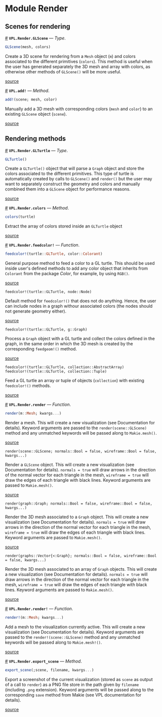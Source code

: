 
<a id='Module-Render'></a>

<a id='Module-Render-1'></a>

# Module Render




<a id='Scenes-for-rendering'></a>

<a id='Scenes-for-rendering-1'></a>

## Scenes for rendering

<a id='VPL.Render.GLScene' href='#VPL.Render.GLScene'>#</a>
**`VPL.Render.GLScene`** &mdash; *Type*.



```julia
GLScene(mesh, colors)
```

Create a 3D scene for rendering from a `Mesh` object (`m`) and colors associated to the different  primitives (`colors`). This method is useful when the user has generated separately the 3D mesh and array with colors, as otherwise other methods of `GLScene()` will be more useful.


<a target='_blank' href='https://github.com/AleMorales/VPL.jl/blob/d66eff4b08a2351d41dba4727a743f0c082dc481/src/Render/Scene.jl#LL1-L7' class='documenter-source'>source</a><br>

<a id='VPL.add!-Tuple{Any}' href='#VPL.add!-Tuple{Any}'>#</a>
**`VPL.add!`** &mdash; *Method*.



```julia
add!(scene; mesh, color)
```

Manually add a 3D mesh with corresponding colors (`mesh` and `color`) to an  existing `GLScene` object (`scene`).


<a target='_blank' href='https://github.com/AleMorales/VPL.jl/blob/d66eff4b08a2351d41dba4727a743f0c082dc481/src/Render/Scene.jl#LL65-L70' class='documenter-source'>source</a><br>


<a id='Rendering-methods'></a>

<a id='Rendering-methods-1'></a>

## Rendering methods

<a id='VPL.Render.GLTurtle' href='#VPL.Render.GLTurtle'>#</a>
**`VPL.Render.GLTurtle`** &mdash; *Type*.



```julia
GLTurtle()
```

Create a `GLTurtle()` object that will parse a `Graph` object and store the colors associated to the different primitives. This type of turtle is automatically created by calls to `GLScene()` and `render()` but the user may want to separately construct the geometry and colors and manually combined them into a `GLScene` object for performance reasons.


<a target='_blank' href='https://github.com/AleMorales/VPL.jl/blob/d66eff4b08a2351d41dba4727a743f0c082dc481/src/Render/Turtle.jl#LL2-L9' class='documenter-source'>source</a><br>

<a id='VPL.Render.colors-Tuple{VPL.Render.GLTurtle}' href='#VPL.Render.colors-Tuple{VPL.Render.GLTurtle}'>#</a>
**`VPL.Render.colors`** &mdash; *Method*.



```julia
colors(turtle)
```

Extract the array of colors stored inside an `GLTurtle` object


<a target='_blank' href='https://github.com/AleMorales/VPL.jl/blob/d66eff4b08a2351d41dba4727a743f0c082dc481/src/Render/Turtle.jl#LL14-L18' class='documenter-source'>source</a><br>

<a id='VPL.Render.feedcolor!' href='#VPL.Render.feedcolor!'>#</a>
**`VPL.Render.feedcolor!`** &mdash; *Function*.



```julia
feedcolor!(turtle::GLTurtle, color::Colorant)
```

General purpose method to feed a color to a GL turtle. This should be used inside user's defined methods to add any color object that inherits from `Colorant` from the package *Color*, for example, by using `RGB()`.


<a target='_blank' href='https://github.com/AleMorales/VPL.jl/blob/d66eff4b08a2351d41dba4727a743f0c082dc481/src/Render/Turtle.jl#LL21-L27' class='documenter-source'>source</a><br>


```
feedcolor!(turtle::GLTurtle, node::Node)
```

Default method for `feedcolor!()` that does not do anything. Hence, the user can include nodes in a graph withour associated colors (the nodes should not generate geometry either).


<a target='_blank' href='https://github.com/AleMorales/VPL.jl/blob/d66eff4b08a2351d41dba4727a743f0c082dc481/src/Render/Turtle.jl#LL30-L35' class='documenter-source'>source</a><br>


```
feedcolor!(turtle::GLTurtle, g::Graph)
```

Process a `Graph` object with a GL turtle and collect the colors defined in the graph, in the same order in which the 3D mesh is created by the corresponding `feedgeom!()` method.


<a target='_blank' href='https://github.com/AleMorales/VPL.jl/blob/d66eff4b08a2351d41dba4727a743f0c082dc481/src/Render/Turtle.jl#LL38-L43' class='documenter-source'>source</a><br>


```
feedcolor!(turtle::GLTurtle, collection::AbstractArray)
feedcolor!(turtle::GLTurtle, collection::Tuple)
```

Feed a GL turtle an array or tuple of objects (`collection`) with existing `feedcolor!()` methods.


<a target='_blank' href='https://github.com/AleMorales/VPL.jl/blob/d66eff4b08a2351d41dba4727a743f0c082dc481/src/Render/Turtle.jl#LL68-L73' class='documenter-source'>source</a><br>

<a id='VPL.Render.render' href='#VPL.Render.render'>#</a>
**`VPL.Render.render`** &mdash; *Function*.



```julia
render(m::Mesh; kwargs...)
```

Render a mesh. This will create a new visualization (see Documentation for  details). Keyword arguments are passed to the `render(scene::GLScene)` method  and any unmatched keywords will be passed along to `Makie.mesh()`.


<a target='_blank' href='https://github.com/AleMorales/VPL.jl/blob/d66eff4b08a2351d41dba4727a743f0c082dc481/src/Render/Render.jl#LL6-L12' class='documenter-source'>source</a><br>


```
render(scene::GLScene; normals::Bool = false, wireframe::Bool = false, kwargs...)
```

Render a `GLScene` object. This will create a new visualization (see  Documentation for details). `normals = true` will draw arrows in the direction  of the normal vector for each triangle in the mesh, `wireframe = true` will draw  the edges of each triangle with black lines. Keyword arguments are passed to  `Makie.mesh()`.


<a target='_blank' href='https://github.com/AleMorales/VPL.jl/blob/d66eff4b08a2351d41dba4727a743f0c082dc481/src/Render/Render.jl#LL62-L70' class='documenter-source'>source</a><br>


```
render(graph::Graph; normals::Bool = false, wireframe::Bool = false, kwargs...)
```

Render the 3D mesh associated to a `Graph` object. This will create a new  visualization (see Documentation for details). `normals = true` will draw arrows  in the direction of the normal vector for each triangle in the mesh,  `wireframe = true` will draw the edges of each triangle with black lines.  Keyword arguments are passed to `Makie.mesh()`.


<a target='_blank' href='https://github.com/AleMorales/VPL.jl/blob/d66eff4b08a2351d41dba4727a743f0c082dc481/src/Render/Render.jl#LL75-L83' class='documenter-source'>source</a><br>


```
render(graphs::Vector{<:Graph}; normals::Bool = false, wireframe::Bool = false, kwargs...)
```

Render the 3D mesh associated to an array of `Graph` objects. This will create a  new visualization (see Documentation for details). `normals = true` will draw  arrows in the direction of the normal vector for each triangle in the mesh,  `wireframe = true` will draw the edges of each triangle with black lines.  Keyword arguments are passed to `Makie.mesh()`.


<a target='_blank' href='https://github.com/AleMorales/VPL.jl/blob/d66eff4b08a2351d41dba4727a743f0c082dc481/src/Render/Render.jl#LL88-L96' class='documenter-source'>source</a><br>

<a id='VPL.Render.render!' href='#VPL.Render.render!'>#</a>
**`VPL.Render.render!`** &mdash; *Function*.



```julia
render!(m::Mesh; kwargs...)
```

Add a mesh to the visualization currently active. This will create a new  visualization (see Documentation for details). Keyword arguments are passed to  the `render!(scene::GLScene)` method and any unmatched keywords will be passed  along to `Makie.mesh!()`.


<a target='_blank' href='https://github.com/AleMorales/VPL.jl/blob/d66eff4b08a2351d41dba4727a743f0c082dc481/src/Render/Render.jl#LL17-L24' class='documenter-source'>source</a><br>

<a id='VPL.Render.export_scene-Tuple{}' href='#VPL.Render.export_scene-Tuple{}'>#</a>
**`VPL.Render.export_scene`** &mdash; *Method*.



```julia
export_scene(;scene, filename, kwargs...)
```

Export a screenshot of the current visualization (stored as `scene` as output of a call to `render`) as a PNG file store in the path given by `filename`  (including `.png` extension). Keyword arguments will be passed along to the  corresponding `save` method from Makie (see VPL documentation for details).


<a target='_blank' href='https://github.com/AleMorales/VPL.jl/blob/d66eff4b08a2351d41dba4727a743f0c082dc481/src/Render/Render.jl#LL105-L112' class='documenter-source'>source</a><br>

